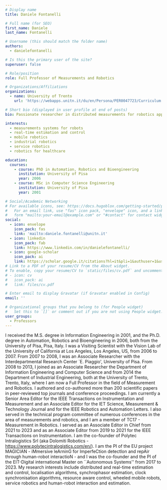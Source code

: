 ```yaml
---
# Display name
title: Daniele Fontanelli

# Full name (for SEO)
first_name: Daniele
last_name: Fontanelli

# Username (this should match the folder name)
authors:
  - danielefontanelli

# Is this the primary user of the site?
superuser: false

# Role/position
role: Full Professor of Measurements and Robotics

# Organizations/Affiliations
organizations:
  - name: University of Trento
    url: 'https://webapps.unitn.it/du/en/Persona/PER0047723/Curriculum'

# Short bio (displayed in user profile at end of posts)
bio: Passionate researcher in distributed measurements for robotics application in the field of manufacturing, healthcare and agrifood.

interests:
  - measurements systems for robots
  - real-time estimation and control
  - mobile robotics
  - industrial robotics
  - service robotics
  - robotics for healthcare

education:
  courses:
    - course: PhD in Automation, Robotics and Bioengineering
      institution: University of Pisa
      year: 2006
    - course: MSc in Computer Science Engineering
      institution: University of Pisa
      year: 2001

# Social/Academic Networking
# For available icons, see: https://docs.hugoblox.com/getting-started/page-builder/#icons
#   For an email link, use "fas" icon pack, "envelope" icon, and a link in the
#   form "mailto:your-email@example.com" or "#contact" for contact widget.
social:
  - icon: envelope
    icon_pack: fas
    link: 'mailto:daniele.fontanelli@unitn.it'
  - icon: linkedin
    icon_pack: fab
    link: https://www.linkedin.com/in/danielefontanelli/
  - icon: google-scholar
    icon_pack: ai
    link: https://scholar.google.it/citations?hl=it&pli=1&authuser=1&user=aMkW638AAAAJ
# Link to a PDF of your resume/CV from the About widget.
# To enable, copy your resume/CV to `static/files/cv.pdf` and uncomment the lines below.
# - icon: cv
#   icon_pack: ai
#   link: files/cv.pdf

# Enter email to display Gravatar (if Gravatar enabled in Config)
email: ''

# Organizational groups that you belong to (for People widget)
#   Set this to `[]` or comment out if you are not using People widget.
user_groups:
  - Professors
---
```


I received the M.S. degree in Information Engineering in 2001, and the Ph.D. degree in Automation, Robotics and Bioengineering in 2006, both from the University of Pisa, Pisa, Italy.  I was a Visiting Scientist with the Vision Lab of the University of California at Los Angeles, Los Angeles, US, from 2006 to 2007.  From 2007 to 2008, I was an Associate Researcher with the Interdepartmental Research Center `E. Piaggio', University of Pisa.  From 2008 to 2013, I joined as an Associate Researcher the Department of Information Engineering and Computer Science and from 2014 the Department of Industrial Engineering, both at the University of Trento, Trento, Italy, where I am now a Full Professor in the field of Measurement and Robotics.  I authored and co-authored more than 200 scientific papers in peer-reviewed top journals and conference proceedings.  I am currently a Senior Area Editor for the IEEE Transactions on Instrumentation and Measurement and an Associate Editor for the IET Science, Measurement & Technology Journal and for the IEEE Robotics and Automation Letters. I also served in the technical program committee of numerous conferences in the area of measurements and robotics, and I am a member of TC17 - Measurement in Robotics. I served as an Associate Editor in Chief from 2021 to 2023 and as an Associate Editor from 2019 to 2021 for the IEEE Transactions on  Instrumentation. I am the co-founder of Polytec Intralogistics Srl (aka Dolomiti Robotics - https://www.polytecintralogistics.com/en/). I am the PI of the EU project MAGICIAN - iMmersive leArninG for ImperfeCtion detectIon and repAir through human-robot interactioN - and I was the co-founder and the PI of the EIT-Digital international Master on ``Autonomous Systems'' from 2017 to 2023. My research interests include distributed and real-time estimation and control, localisation algorithms, synchrophasor estimation, clock synchronisation algorithms, resource aware control, wheeled mobile robots, service robotics and human-robot interaction and estimation.
